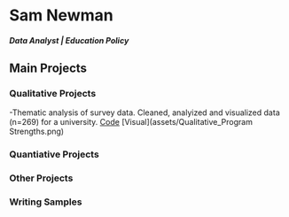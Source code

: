 # Sam Newman

##### Data Analyst | Education Policy 

## Main Projects 
### Qualitative Projects 
-Thematic analysis of survey data. Cleaned, analyized and visualized data (n=269) for a university. 
[Code](https://github.com/samuelnewman03/Portfolio-Projects/blob/main/Qualitative%20Project_Program%20Strengths.Rmd)
[Visual](assets/Qualitative_Program Strengths.png) 

### Quantiative Projects 

### Other Projects 

### Writing Samples 
